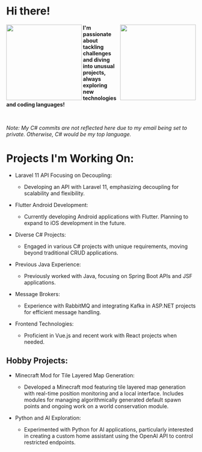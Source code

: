 # **Hi there!**


<img height=201 align="left" src="https://github-readme-stats-git-master-matrix2100s-projects.vercel.app/api?username=Matrix2100" />
<img height=201 align="right" src="https://github-readme-stats-git-master-matrix2100s-projects.vercel.app/api/top-langs?username=Matrix2100&layout=compact&langs_count=8&card_width=320" />


**I'm passionate about tackling challenges and diving into unusual projects, always exploring new technologies and coding languages!**

</br>
  
*Note: My C# commits are not reflected here due to my email being set to private. Otherwise, C# would be my top language.*






# Projects I'm Working On:
- Laravel 11 API Focusing on Decoupling:
  - Developing an API with Laravel 11, emphasizing decoupling for scalability and flexibility.
    
- Flutter Android Development:
  - Currently developing Android applications with Flutter. Planning to expand to iOS development in the future.
    
- Diverse C# Projects:
  - Engaged in various C# projects with unique requirements, moving beyond traditional CRUD applications.
    
- Previous Java Experience:
  - Previously worked with Java, focusing on Spring Boot APIs and JSF applications.
    
- Message Brokers:
  - Experience with RabbitMQ and integrating Kafka in ASP.NET projects for efficient message handling.
    
- Frontend Technologies:
  - Proficient in Vue.js and recent work with React projects when needed.
    
## Hobby Projects:
- Minecraft Mod for Tile Layered Map Generation:
  - Developed a Minecraft mod featuring tile layered map generation with real-time position monitoring and a local interface. Includes modules for managing algorithmically generated default spawn points and ongoing work on a world conservation module.
    
- Python and AI Exploration:
  - Experimented with Python for AI applications, particularly interested in creating a custom home assistant using the OpenAI API to control restricted endpoints.
